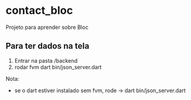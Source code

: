# contact_bloc

Projeto para aprender sobre Bloc

## Para ter dados na tela

1. Entrar na pasta /backend
2. rodar fvm dart bin/json_server.dart

Nota:
- se o dart estiver instalado sem fvm, rode -> dart bin/json_server.dart
